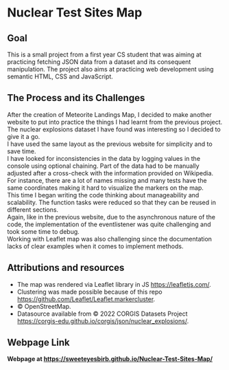 # Nuclear Test Sites  Map

## Goal
This is a small project from a first year CS student that was aiming at practicing fetching JSON data from a dataset and its consequent manipulation. The project also aims at practicing web development using semantic HTML, CSS and JavaScript.

## The Process and its Challenges
After the creation of Meteorite Landings Map, I decided to make another website to put into practice the things I had learnt from the previous project. The nuclear explosions dataset I have found was interesting so I decided to give it a go.\
I have used the same layout as the previous website for simplicity and to save time.\
I have looked for inconsistencies in the data by logging values in the console using optional chaining. Part of the data had to be manually adjusted after a cross-check with the information provided on Wikipedia. For instance, there are a lot of names missing and many tests have the same coordinates making it hard to visualize the markers on the map.\
This time I began writing the code thinking about manageability and scalability. The function tasks were reduced so that they can be reused in different sections.\
Again, like in the previous website, due to the asynchronous nature of the code, the implementation of the eventlistener was quite challenging and took some time to debug.\
Working with Leaflet map was also challenging since the documentation lacks of clear examples when it comes to implement methods.


## Attributions and resources
- The map was rendered via Leaflet library in JS https://leafletjs.com/.
- Clustering was made possible because of this repo https://github.com/Leaflet/Leaflet.markercluster.
- © OpenStreetMap.
- Datasource available from © 2022 CORGIS Datasets Project https://corgis-edu.github.io/corgis/json/nuclear_explosions/.

## Webpage Link
**Webpage at https://sweeteyesbirb.github.io/Nuclear-Test-Sites-Map/**